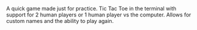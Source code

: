 A quick game made just for practice. 
Tic Tac Toe in the terminal with support for 2 human players or 1 human player vs the computer. 
Allows for custom names and the ability to play again. 
